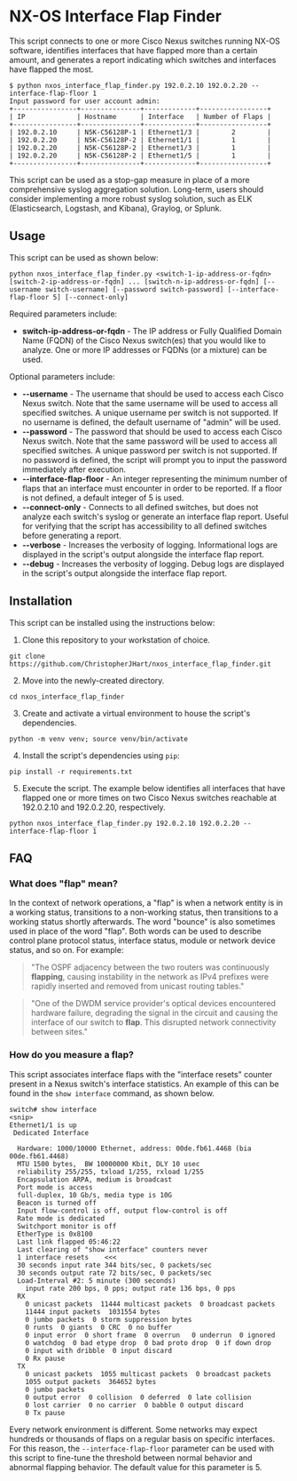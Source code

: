 # NX-OS Interface Flap Finder

This script connects to one or more Cisco Nexus switches running NX-OS software, identifies interfaces that have flapped more than a certain amount, and generates a report indicating which switches and interfaces have flapped the most.

```
$ python nxos_interface_flap_finder.py 192.0.2.10 192.0.2.20 --interface-flap-floor 1
Input password for user account admin: 
+----------------+---------------+-------------+-----------------+
| IP             | Hostname      | Interface   | Number of Flaps |
+----------------+---------------+-------------+-----------------+
| 192.0.2.10     | N5K-C56128P-1 | Ethernet1/3 |        2        |
| 192.0.2.20     | N5K-C56128P-2 | Ethernet1/1 |        1        |
| 192.0.2.20     | N5K-C56128P-2 | Ethernet1/3 |        1        |
| 192.0.2.20     | N5K-C56128P-2 | Ethernet1/5 |        1        |
+----------------+---------------+-------------+-----------------+
```

This script can be used as a stop-gap measure in place of a more comprehensive syslog aggregation solution. Long-term, users should consider implementing a more robust syslog solution, such as ELK (Elasticsearch, Logstash, and Kibana), Graylog, or Splunk.

## Usage

This script can be used as shown below:

```
python nxos_interface_flap_finder.py <switch-1-ip-address-or-fqdn> [switch-2-ip-address-or-fqdn] ... [switch-n-ip-address-or-fqdn] [--username switch-username] [--password switch-password] [--interface-flap-floor 5] [--connect-only]
```

Required parameters include:

* **switch-ip-address-or-fqdn** - The IP address or Fully Qualified Domain Name (FQDN) of the Cisco Nexus switch(es) that you would like to analyze. One or more IP addresses or FQDNs (or a mixture) can be used.

Optional parameters include:

* **--username** - The username that should be used to access each Cisco Nexus switch. Note that the same username will be used to access all specified switches. A unique username per switch is not supported. If no username is defined, the default username of "admin" will be used.
* **--password** - The password that should be used to access each Cisco Nexus switch. Note that the same password will be used to access all specified switches. A unique password per switch is not supported. If no password is defined, the script will prompt you to input the password immediately after execution.
* **--interface-flap-floor** - An integer representing the minimum number of flaps that an interface must encounter in order to be reported. If a floor is not defined, a default integer of 5 is used.
* **--connect-only** - Connects to all defined switches, but does not analyze each switch's syslog or generate an interface flap report. Useful for verifying that the script has accessibility to all defined switches before generating a report.
* **--verbose** - Increases the verbosity of logging. Informational logs are displayed in the script's output alongside the interface flap report.
* **--debug** - Increases the verbosity of logging. Debug logs are displayed in the script's output alongside the interface flap report.

## Installation

This script can be installed using the instructions below:

1. Clone this repository to your workstation of choice.

```shell
git clone https://github.com/ChristopherJHart/nxos_interface_flap_finder.git
```

2. Move into the newly-created directory.

```shell
cd nxos_interface_flap_finder
```

3. Create and activate a virtual environment to house the script's dependencies.

```shell
python -m venv venv; source venv/bin/activate
```

4. Install the script's dependencies using `pip`:

```shell
pip install -r requirements.txt
```

5. Execute the script. The example below identifies all interfaces that have flapped one or more times on two Cisco Nexus switches reachable at 192.0.2.10 and 192.0.2.20, respectively.

```shell
python nxos_interface_flap_finder.py 192.0.2.10 192.0.2.20 --interface-flap-floor 1
```

## FAQ

### What does "flap" mean?

In the context of network operations, a "flap" is when a network entity is in a working status, transitions to a non-working status, then transitions to a working status shortly afterwards. The word "bounce" is also sometimes used in place of the word "flap". Both words can be used to describe control plane protocol status, interface status, module or network device status, and so on. For example:

> "The OSPF adjacency between the two routers was continuously **flapping**, causing instability in the network as IPv4 prefixes were rapidly inserted and removed from unicast routing tables."

> "One of the DWDM service provider's optical devices encountered hardware failure, degrading the signal in the circuit and causing the interface of our switch to **flap**. This disrupted network connectivity between sites."

### How do you measure a flap?

This script associates interface flaps with the "interface resets" counter present in a Nexus switch's interface statistics. An example of this can be found in the `show interface` command, as shown below.

```
switch# show interface
<snip>
Ethernet1/1 is up
 Dedicated Interface 

  Hardware: 1000/10000 Ethernet, address: 00de.fb61.4468 (bia 00de.fb61.4468)
  MTU 1500 bytes,  BW 10000000 Kbit, DLY 10 usec
  reliability 255/255, txload 1/255, rxload 1/255
  Encapsulation ARPA, medium is broadcast
  Port mode is access
  full-duplex, 10 Gb/s, media type is 10G
  Beacon is turned off
  Input flow-control is off, output flow-control is off
  Rate mode is dedicated
  Switchport monitor is off 
  EtherType is 0x8100 
  Last link flapped 05:46:22
  Last clearing of "show interface" counters never
  1 interface resets    <<<
  30 seconds input rate 344 bits/sec, 0 packets/sec
  30 seconds output rate 72 bits/sec, 0 packets/sec
  Load-Interval #2: 5 minute (300 seconds)
    input rate 200 bps, 0 pps; output rate 136 bps, 0 pps
  RX
    0 unicast packets  11444 multicast packets  0 broadcast packets
    11444 input packets  1031554 bytes
    0 jumbo packets  0 storm suppression bytes
    0 runts  0 giants  0 CRC  0 no buffer
    0 input error  0 short frame  0 overrun   0 underrun  0 ignored
    0 watchdog  0 bad etype drop  0 bad proto drop  0 if down drop
    0 input with dribble  0 input discard
    0 Rx pause
  TX
    0 unicast packets  1055 multicast packets  0 broadcast packets
    1055 output packets  364652 bytes
    0 jumbo packets
    0 output error  0 collision  0 deferred  0 late collision
    0 lost carrier  0 no carrier  0 babble 0 output discard
    0 Tx pause
```

Every network environment is different. Some networks may expect hundreds or thousands of flaps on a regular basis on specific interfaces. For this reason, the `--interface-flap-floor` parameter can be used with this script to fine-tune the threshold between normal behavior and abnormal flapping behavior. The default value for this parameter is 5.
